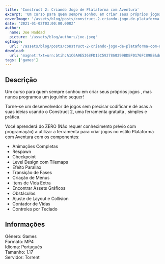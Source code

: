 ```yaml
---
title: 'Construct 2: Criando Jogo de Plataforma com Aventura'
excerpt: 'Um curso para quem sempre sonhou em criar seus próprios jogos , mas nunca programou um joguinho sequer!  Torne-se um desenvolvedor de jogos sem precisar codificar e dê asas a suas ideias usando o Construct 2, uma ferramenta gratuita , simples e prática.  Você aprenderá do ZERO (N'
coverImage: '/assets/blog/posts/construct-2-criando-jogo-de-plataforma-com-aventura.jpg'
date: '2021-01-02T03:00:00.000Z'
author:
  name: Joe Haddad
  picture: '/assets/blog/authors/joe.jpeg'
ogImage:
  url: '/assets/blog/posts/construct-2-criando-jogo-de-plataforma-com-aventura.jpg'
download:
  url: 'magnet:?xt=urn:btih:A1C6A9E5368FD15C5927860299BDBF0176FC89B8&dn=Udemy%20-%20Construct%202%20-%20Criando%20Jogo%20de%20Plataforma%20Com%20Aventura&tr=udp%3a%2f%2ftracker.openbittorrent.com%3a1337%2fannounce&tr=udp%3a%2f%2ftracker.opentrackr.org%3a1337%2fannounce'
tags: ['games']
---
```

<h2>Descrição</h2>
<p></p><p>Um curso para quem sempre sonhou em criar seus próprios jogos , mas nunca programou um joguinho sequer!</p><p>Torne-se um desenvolvedor de jogos sem precisar codificar e dê asas a suas ideias usando o Construct 2, uma ferramenta gratuita , simples e prática.</p><p>Você aprenderá do ZERO (Não requer conhecimento prévio com programação) a utilizar a ferramenta para criar jogos no estilo Plataforma com Aventura com os componentes:</p><ul><li>Animações Completas</li><li>Respawn</li><li>Checkpoint</li><li>Level Design com Tilemaps</li><li>Efeito Parallax</li><li>Transição de Fases</li><li>Criação de Menus</li><li>Itens de Vida Extra</li><li>Encontrar Assets Gráficos</li><li>Obstáculos</li><li>Ajuste de Layout e Collision</li><li>Contador de Vidas</li><li>Controles por Teclado</li></ul><h2>Informações</h2><p>Gênero: Games<br/>Formato: MP4<br/>Idioma: Português<br/>Tamanho: 1.17<br/>Servidor: Torrent</p>